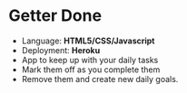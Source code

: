 # Getter Done

- Language: **HTML5/CSS/Javascript**
- Deployment: **Heroku**
- App to keep up with your daily tasks
- Mark them off as you complete them
- Remove them and create new daily goals.
